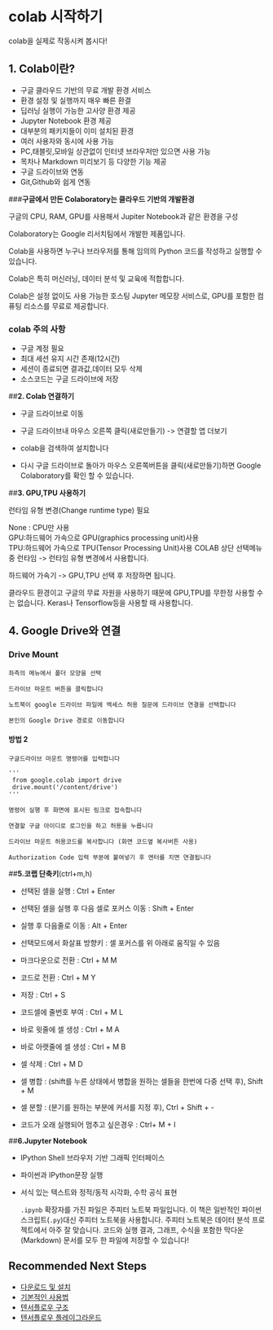 # colab 시작하기

colab을 실제로 작동시켜 봅시다!

## **1. Colab이란?**
* 구글 클라우드 기반의 무료 개발 환경 서비스 
* 환경 설정 및 실행까지 매우 빠른 환결
* 딥러닝 실행이 가능한 고사양 환경 제공
* Jupyter Notebook 환경 제공
* 대부분의 패키지들이 이미 설치된 환경 
* 여러 사용자와 동시에 사용 가능
* PC,태블릿,모바일 상관없이 인터넷 브라우저만 있으면 사용 가능
* 목차나 Markdown 미리보기 등 다양한 기능 제공
* 구글 드라이브와 연동
* Git,Github와 쉽게 연동  

   
 ###**구글에서 만든 Colaboratory는 클라우드 기반의 개발환경**  
 
 
구글의 CPU, RAM, GPU를 사용해서 Jupiter Notebook과 같은 환경을 구성

Colaboratory는 Google 리서치팀에서 개발한 제품입니다.

 Colab을 사용하면 누구나 브라우저를 통해 임의의 Python 코드를 작성하고 실행할 수 있습니다. 
 
 Colab은 특히 머신러닝, 데이터 분석 및 교육에 적합합니다. 
 
 Colab은 설정 없이도 사용 가능한 호스팅 Jupyter 메모장 서비스로, GPU를 포함한 컴퓨팅 리소스를 무료로 제공합니다.  
 
 ### colab 주의 사항  
  
* 구글 계정 필요
* 최대 세션 유지 시간 존재(12시간)
* 세션이 종료되면 결과값,데이터 모두 삭제
* 소스코드는 구글 드라이브에  저장 


##**2. Colab 연결하기**

*   구글 드라이브로 이동
*   구글 드라이브내 마우스 오른쪽 클릭(새로만들기) -> 연결할 앱 더보기   

*   colab을 검색하여 설치합니다 
*   다시 구글 드라이브로 돌아가 마우스 오른쪽버튼을 클릭(새로만들기)하면 Google Colaboratory를 확인 할 수 있습니다.  
  

##**3. GPU,TPU 사용하기**  

  런타임 유형 변경(Change runtime type) 필요  

  None : CPU만 사용  
  GPU:하드웨어 가속으로 GPU(graphics processing unit)사용  
  TPU:하드웨어 가속으로 TPU(Tensor Processing Unit)사용
  COLAB 상단 선택메뉴 중 런타임 -> 런타임 유형 변경에서 사용합니다.

  하드웨어 가속기 -> GPU,TPU 선택 후 저장하면 됩니다.

  클라우드 환경이고 구글의 무료 자원을 사용하기 때문에 GPU,TPU를 무한정 사용할 수는 없습니다. Keras나 Tensorflow등을 사용할 때 사용합니다.

## **4. Google Drive와 연결**
  ### Drive Mount

    좌측의 메뉴에서 폴더 모양을 선택   

    드라이브 마운트 버튼을 클릭합니다  

    노트북이 google 드라이브 파일에 엑세스 허용 질문에 드라이브 연결을 선택합니다  

    본인의 Google Drive 경로로 이동합니다  
  
  
  #### 방법 2

    구글드라이브 마운트 명령어를 입력합니다  
    
    '''
     from google.colab import drive
     drive.mount('/content/drive')
    '''

    명령어 실행 후 화면에 표시된 링크로 접속합니다  

    연결할 구글 아이디로 로그인을 하고 허용을 누릅니다  

    드라이브 마운트 허용코드를 복사합니다 (화면 코드옆 복사버튼 사용)  

    Authorization Code 입력 부분에 붙여넣기 후 엔터를 치면 연결됩니다  

##**5.코랩 단축키**(ctrl+m,h)

*   선택된 셀을 실행 : Ctrl + Enter
*   선택된 셀을 실행 후 다음 셀로 포커스 이동 : Shift + Enter

*   실행 후 다음줄로 이동 : Alt + Enter
*   선택모드에서 화살표 방향키 : 셀 포커스를 위 아래로 움직일 수 있음


*   마크다운으로 전환 : Ctrl + M M

*   코드로 전환 : Ctrl + M Y
*   저장 : Ctrl + S


*   코드셀에 줄번호 부여 : Ctrl + M L


*   바로 윗줄에 셀 생성 : Ctrl + M A

*   바로 아랫줄에 셀 생성 : Ctrl + M B

*   셀 삭제 : Ctrl + M D
*   셀 병합 : (shift를 누른 상태에서 병합을 원하는 셀들을 한번에 다중 선택 후), Shift + M


*   셀 분할 : (분기를 원하는 부분에 커서를 지정 후), Ctrl + Shift + -


*   코드가 오래 실행되어 멈추고 싶은경우 : Ctrl+ M + I

##**6.Jupyter Notebook** 

* IPython Shell 브라우저 기반 그래픽 인터페이스
* 파이썬과 IPython문장 실행
* 서식 있는 텍스트와 정적/동적 시각화, 수학 공식 표현  

  `.ipynb` 확장자를 가진 파일은 주피터 노트북 파일입니다. 이 책은 일반적인 파이썬 스크립트(`.py`)대신 주피터 노트북을 사용합니다. 
    주피터 노트북은 데이터 분석 프로젝트에서 아주 잘 맞습니다. 
    코드와 실행 결과, 그래프, 수식을 포함한 막다운(Markdown) 문서를 모두 한 파일에 저장할 수 있습니다!



 
## Recommended Next Steps

* [다운로드 및 설치](os_setup.md)
* [기본적인 사용법](basic_usage.md)
* [텐서플로우 구조](../index-2/undefined/index-2.md)
* [텐서플로우 플레이그라운드](http://playground.tensorflow.org)

